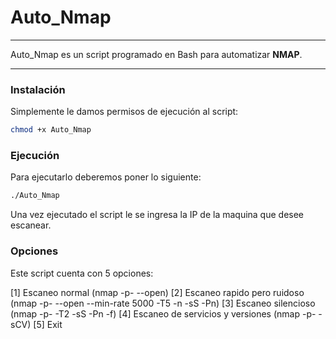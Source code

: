 # Auto_Nmap

---
Auto_Nmap es un script programado en Bash para automatizar **NMAP**.

---

### Instalación

Simplemente le damos permisos de ejecución al script:
```bash
chmod +x Auto_Nmap
```

### Ejecución

Para ejecutarlo deberemos poner lo siguiente:
```bash
./Auto_Nmap
```
Una vez ejecutado el script le se ingresa la IP de la maquina que desee escanear.

### Opciones

Este script cuenta con 5 opciones:

[1] Escaneo normal (nmap -p- --open)
[2] Escaneo rapido pero ruidoso (nmap -p- --open --min-rate 5000 -T5 -n -sS -Pn)
[3] Escaneo silencioso (nmap -p- -T2 -sS -Pn -f)
[4] Escaneo de servicios y versiones (nmap -p- -sCV)
[5] Exit
